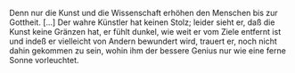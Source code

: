 Denn nur die Kunst und die Wissenschaft erhöhen den Menschen bis zur Gottheit. [...] Der wahre Künstler hat keinen Stolz; leider sieht er, daß die Kunst keine Gränzen hat, er fühlt dunkel, wie weit er vom Ziele entfernt ist und indeß er vielleicht von Andern bewundert wird, trauert er, noch nicht dahin gekommen zu sein, wohin ihm der bessere Genius nur wie eine ferne Sonne vorleuchtet.
